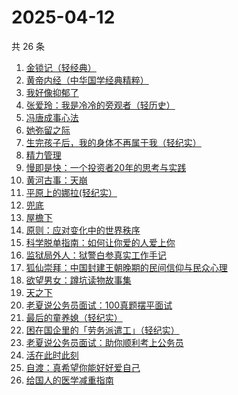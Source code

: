 # 2025-04-12

共 26 条

<!-- BEGIN WEREAD -->
<!-- 最后更新时间 2025-04-12 06:25:04 +0800 -->
1. [金锁记（轻经典）](https://weread.qq.com/web/bookDetail/d1b325f0813ab9d6ag012d44)
1. [黄帝内经（中华国学经典精粹）](https://weread.qq.com/web/bookDetail/5e232c20718443d55e2b9e6)
1. [我好像抑郁了](https://weread.qq.com/web/bookDetail/1c032c20813ab9c7cg0178f4)
1. [张爱玲：我是冷冷的旁观者（轻历史）](https://weread.qq.com/web/bookDetail/af932f20813ab9acdg0127a3)
1. [冯唐成事心法](https://weread.qq.com/web/bookDetail/f2e328e072182b15f2e7179)
1. [她弥留之际](https://weread.qq.com/web/bookDetail/df032fd0813ab9cf2g016664)
1. [生完孩子后，我的身体不再属于我（轻纪实）](https://weread.qq.com/web/bookDetail/89232a40813ab9cb3g018f2f)
1. [精力管理](https://weread.qq.com/web/bookDetail/4263296071f8f0464264d41)
1. [慢即是快：一个投资者20年的思考与实践](https://weread.qq.com/web/bookDetail/fb2329d0813ab9cb8g0171c0)
1. [黄河古事：天崩](https://weread.qq.com/web/bookDetail/55532930813ab9ce5g01675f)
1. [平原上的娜拉(轻纪实）](https://weread.qq.com/web/bookDetail/f7932bf0813ab9d2eg012157)
1. [兜底](https://weread.qq.com/web/bookDetail/69f32160813ab9718g011b1b)
1. [屋檐下](https://weread.qq.com/web/bookDetail/1df32b10813ab9cafg014f54)
1. [原则：应对变化中的世界秩序](https://weread.qq.com/web/bookDetail/19332dd0728b621d193d571)
1. [科学脱单指南：如何让你爱的人爱上你](https://weread.qq.com/web/bookDetail/970323b0813ab9cb8g012f8a)
1. [监狱局外人：狱警白参真实工作手记](https://weread.qq.com/web/bookDetail/d7232e50813ab9d26g017039)
1. [狐仙崇拜：中国封建王朝晚期的民间信仰与民众心理](https://weread.qq.com/web/bookDetail/535324c0813ab9cf3g0128a8)
1. [欲望男女：蹲坑读物故事集](https://weread.qq.com/web/bookDetail/f83320a0813ab9c90g015c2e)
1. [天之下](https://weread.qq.com/web/bookDetail/4de326a0721770aa4de95f4)
1. [老夏说公务员面试：100真题摆平面试](https://weread.qq.com/web/bookDetail/e5832a40813ab7181g011041)
1. [最后的童养媳（轻纪实）](https://weread.qq.com/web/bookDetail/2e132f30813ab9cfeg0188b3)
1. [困在国企里的「劳务派遣工」（轻纪实）](https://weread.qq.com/web/bookDetail/07d32c40813ab9d11g017900)
1. [老夏说公务员面试：助你顺利考上公务员](https://weread.qq.com/web/bookDetail/40132580718ea5624013f94)
1. [活在此时此刻](https://weread.qq.com/web/bookDetail/e283207071728722e28cb43)
1. [自渡：真希望你能好好爱自己](https://weread.qq.com/web/bookDetail/1fb32b80813ab8764g0175d9)
1. [给国人的医学减重指南](https://weread.qq.com/web/bookDetail/ed1324f0813ab91d5g013e7f)
<!-- END WEREAD -->